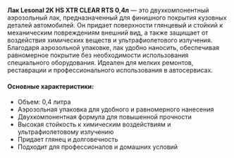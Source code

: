 **Лак Lesonal 2K HS XTR CLEAR RTS 0,4л** — это двухкомпонентный аэрозольный лак, предназначенный для финишного покрытия кузовных деталей автомобилей. Он придает поверхности глянцевый и стойкий к механическим повреждениям внешний вид, а также защищает от воздействия химических веществ и ультрафиолетового излучения. Благодаря аэрозольной упаковке, лак удобно наносить, обеспечивая равномерное покрытие без необходимости использования специального оборудования. Идеален для мелких ремонтов, реставрации и профессионального использования в автосервисах.

#### Основные характеристики:

- Объем: 0,4 литра
- Аэрозольная упаковка для удобного и равномерного нанесения
- Двухкомпонентная формула для повышенной прочности
- Высокая стойкость к химическим воздействиям и ультрафиолетовому излучению
- Придает глянец и долговечность
- Подходит для профессионалов и домашних условий
